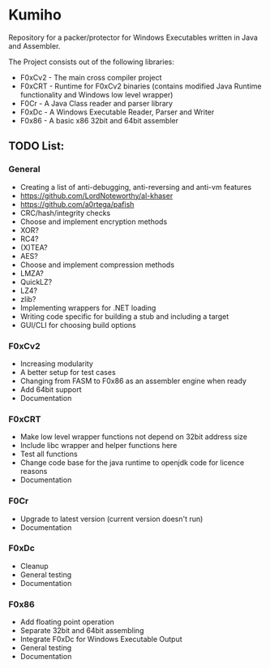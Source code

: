 # Kumiho

Repository for a packer/protector for Windows Executables written in Java and Assembler.

The Project consists out of the following libraries:

- F0xCv2 - The main cross compiler project
- F0xCRT - Runtime for F0xCv2 binaries (contains modified Java Runtime functionality and Windows low level wrapper)
- F0Cr   - A Java Class reader and parser library
- F0xDc  - A Windows Executable Reader, Parser and Writer
- F0x86  - A basic x86 32bit and 64bit assembler

## TODO List:

### General
- Creating a list of anti-debugging, anti-reversing and anti-vm features
 - https://github.com/LordNoteworthy/al-khaser
 - https://github.com/a0rtega/pafish
 - CRC/hash/integrity checks
- Choose and implement encryption methods
 - XOR?
 - RC4?
 - (X)TEA?
 - AES?
- Choose and implement compression methods
 - LMZA?
 - QuickLZ?
 - LZ4?
 - zlib?
- Implementing wrappers for .NET loading
- Writing code specific for building a stub and including a target
- GUI/CLI for choosing build options

### F0xCv2
- Increasing modularity
- A better setup for test cases
- Changing from FASM to F0x86 as an assembler engine when ready
- Add 64bit support
- Documentation

### F0xCRT
- Make low level wrapper functions not depend on 32bit address size
- Include libc wrapper and helper functions here
- Test all functions
- Change code base for the java runtime to openjdk code for licence reasons
- Documentation

### F0Cr
- Upgrade to latest version (current version doesn't run)
- Documentation

### F0xDc
- Cleanup
- General testing
- Documentation

### F0x86
- Add floating point operation
- Separate 32bit and 64bit assembling
- Integrate F0xDc for Windows Executable Output
- General testing
- Documentation
